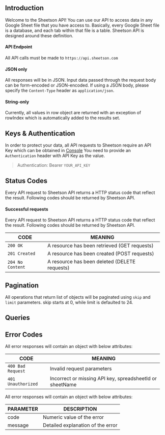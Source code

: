 ## Introduction
Welcome to the Sheetson API! You can use our API to access data in any Google Sheet file that you have access to. Basically, every Google Sheet file is a database, and each tab within that file is a table. Sheetson API is designed around these definition.

#### API Endpoint
All API calls must be made to `https://api.sheetson.com`

#### JSON only
All responses will be in JSON. Input data passed through the request body can be form-encoded or JSON-encoded. If using a JSON body, please specify the `Content-Type` header as `application/json`.

#### String-only
Currently, all values in row object are returned with an exception of rowIndex which is automatically added to the results set.

## Keys & Authentication
In order to protect your data, all API requests to Sheetson require an API Key which can be obtained in [Console](https://sheetson.com/console)
You need to  provide an `Authentication` header with API Key as the value.

> Authentication: Bearer `YOUR_API_KEY`

## Status Codes
Every API request to Sheetson API returns a HTTP status code that reflect the result. Following codes should be returned by Sheetson API.

#### Successful requests
Every API request to Sheetson API returns a HTTP status code that reflect the result. Following codes should be returned by Sheetson API.

|CODE |MEANING
|-----|-----
|`200 OK`| A resource has been retrieved (GET requests)
|`201 Created`|	A resource has been created (POST requests)
|`204 No Content`|	A resource has been deleted (DELETE requests)


## Pagination
All operations that return list of objects will be paginated using `skip` and `limit` parameters. skip starts at 0, while limit is defaulted to 24.



## Queries

## Error Codes
All error responses will contain an object with below attributes:

|CODE	|MEANING
|-----|-------
|`400 Bad Request`  |Invalid request parameters
|`401 Unauthorized`	|Incorrect or missing API key, spreadsheetId or sheetName

All error responses will contain an object with below attributes:

|PARAMETER |DESCRIPTION
|----------|------------
|code |Numeric value of the error
|message |Detailed explanation of the error